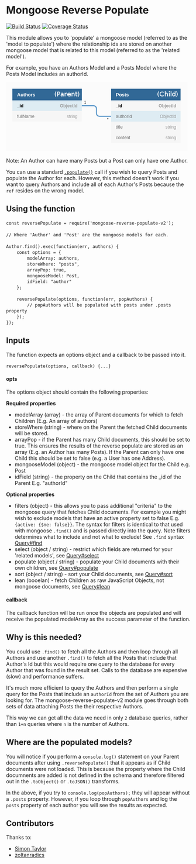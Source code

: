 # Mongoose Reverse Populate

[![Build Status](https://travis-ci.org/4umfreak/mongoose-reverse-populate.svg?branch=master)](https://travis-ci.org/4umfreak/mongoose-reverse-populate)
[![Coverage Status](https://coveralls.io/repos/github/4umfreak/mongoose-reverse-populate/badge.svg?branch=master)](https://coveralls.io/github/4umfreak/mongoose-reverse-populate?branch=master)

This module allows you to 'populate' a mongoose model (referred to as the 'model to populate') where the relationship ids are stored on another mongoose model that is related to this model (referred to as the 'related model').

For example, you have an Authors Model and a Posts Model where the Posts Model includes an authorId.

![Datamodel](./test/datamodel.png)

Note: An Author can have many Posts but a Post can only have one Author.

You can use a standard [`.populate()`](https://mongoosejs.com/docs/populate.html) call if you wish to query Posts and populate the Author for each. However, this method doesn't work if you want to query Authors and include all of each Author's Posts because the `ref` resides on the wrong model.

## Using the function

```
const reversePopulate = require('mongoose-reverse-populate-v2');

// Where 'Author' and 'Post' are the mongoose models for each.

Author.find().exec(function(err, authors) {
    const options = {
        modelArray: authors,
        storeWhere: "posts",
        arrayPop: true,
        mongooseModel: Post,
        idField: "author"
    };

    reversePopulate(options, function(err, popAuthors) {
        // popAuthors will be populated with posts under .posts property
    });
});
```
## Inputs

The function expects an options object and a callback to be passed into it.
```
reversePopulate(options, callback) {...}
```

#### opts

The options object should contain the following properties:

**Required properties**
* modelArray (array) - the array of Parent documents for which to fetch Children (E.g. An array of authors)
* storeWhere (string) - where on the Parent the fetched Child documents will be stored.
* arrayPop - if the Parent has many Child documents, this should be set to true. This ensures the results of the reverse populate are stored as an array (E.g. an Author has many Posts). If the Parent can only have one Child this should be set to false (e.g. a User has one Address).
* mongooseModel (object) - the mongoose model object for the Child e.g. Post
* idField (string) - the property on the Child that contains the \_id of the Parent E.g. "authorId"

**Optional properties**
* filters (object) - this allows you to pass additional "criteria" to the mongoose query that fetches Child documents. For example you might wish to exclude models that have an active property set to false E.g. `{active: {$ne: false}}`. The syntax for filters is identical to that used with mongoose `.find()` and is passed directly into the query. Note filters determines what to include and not what to exclude! See `.find` syntax [Query#find](https://mongoosejs.com/docs/api.html#query_Query-find)
* select (object / string) - restrict which fields are returned for your 'related models', see [Query#select](https://mongoosejs.com/docs/api.html#query_Query-select)
* populate (object / string) - populate your Child documents with their own children, see [Query#populate](https://mongoosejs.com/docs/api.html#query_Query-populate)
* sort (object / string) - sort your Child documents, see [Query#sort](https://mongoosejs.com/docs/api.html#query_Query-sort)
* lean (booelan) - fetch Children as raw JavaScript Objects, not mongoose documents, see [Query#lean](https://mongoosejs.com/docs/api.html#query_Query-lean)

#### callback

The callback function will be run once the objects are populated and will receive the populated modelArray as the success parameter of the function.

## Why is this needed?

You could use `.find()` to fetch all the Authors and then loop through all Authors and use another `.find()` to fetch all the Posts that include that Author's Id but this would require one query to the database for every Author that was found in the result set. Calls to the database are expensive (slow) and performance suffers.

It's much more efficient to query the Authors and then perform a single query for the Posts that include an `authorId` from the set of Authors you are looking for. The mongoose-reverse-populate-v2 module goes through both sets of data attaching Posts the their respective Authors. 

This way we can get all the data we need in only `2` database queries, rather than `1+n` queries where `n` is the number of Authors. 

## Where are the populated models?

You will notice if you perform a `console.log()` statement on your Parent documents after using `.reversePopulate()` that it appears as if Child documents were not loaded. This is because the property where the Child documnents are added is not defined in the schema and therefore filtered out in the `.toObject()` or `.toJSON()` transforms.

In the above, if you try to `console.log(popAuthors);` they will appear without a `.posts` property. However, if you loop through `popAuthors` and log the `posts` property of each author you will see the results as expected.

## Contributors

Thanks to:
* [Simon Taylor](https://github.com/s-taylor)
* [zoltanradics](https://github.com/zoltanradics)
